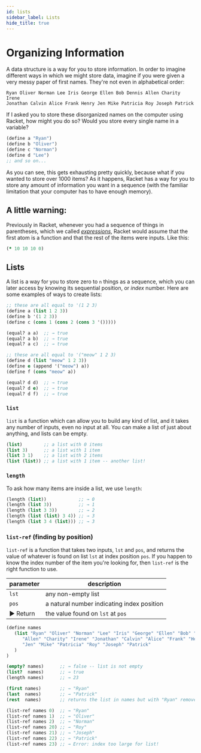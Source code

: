 ```yaml
---
id: lists
sidebar_label: Lists
hide_title: true
---
```


# Organizing Information

A data structure is a way for you to store information. In order to imagine
different ways in which we might store data, imagine if you were given a very
messy paper of first names. They're not even in alphabetical order:

```
Ryan Oliver Norman Lee Iris George Ellen Bob Dennis Allen Charity Irene
Jonathan Calvin Alice Frank Henry Jen Mike Patricia Roy Joseph Patrick
```

If I asked you to store these disorganized names on the computer using Racket,
how might you do so? Would you store every single name in a variable?

``` clojure
(define a "Ryan")
(define b "Oliver")
(define c "Norman")
(define d "Lee")
;; and so on...
```

As you can see, this gets exhausting pretty quickly, because what if you wanted
to store over 1000 items? As it happens, Racket has a way for you to store any
amount of information you want in a sequence (with the familiar limitation that
your computer has to have enough memory).

## A little warning:

Previously in Racket, whenever you had a sequence of things in parentheses,
which we called [*expressions*](expression.md), Racket would assume that the 
first atom is a function and that the rest of the items were inputs. Like this:

``` clojure
(* 10 10 10 0)
```

## Lists

A list is a way for you to store zero to `n` things as a sequence, which you can
later access by knowing its sequential position, or _index_ number. Here are
some examples of ways to create lists:

``` clojure
;; these are all equal to '(1 2 3)
(define a (list 1 2 3))
(define b '(1 2 3))
(define c (cons 1 (cons 2 (cons 3 '()))))

(equal? a a)  ;; → true
(equal? a b)  ;; → true
(equal? a c)  ;; → true

;; these are all equal to '("meow" 1 2 3)
(define d (list "meow" 1 2 3))
(define e (append '("meow") a))
(define f (cons "meow" a))

(equal? d d)  ;; → true
(equal? d e)  ;; → true
(equal? d f)  ;; → true
```

### `list`

`list` is a function which can allow you to build any kind of list, and it takes
any number of inputs, even no input at all. You can make a list of just about
anything, and lists can be empty.

``` clojure
(list)        ;; a list with 0 items
(list 3)      ;; a list with 1 item
(list 3 1)    ;; a list with 2 items
(list (list)) ;; a list with 1 item -- another list!
```

### `length`

To ask how many items are inside a list, we use `length`:

``` clojure
(length (list))            ;; → 0
(length (list 3))          ;; → 1
(length (list 3 3))        ;; → 2
(length (list (list) 3 4)) ;; → 3
(length (list 3 4 (list))) ;; → 3
```

### `list-ref` (finding by position)

`list-ref` is a function that takes two inputs, `lst` and `pos`, and returns the
value of whatever is found on list `lst` at index position `pos`. If you happen
to know the index number of the item you're looking for, then `list-ref` is the
right function to use.

| parameter | description
| --------- | -----------
| `lst`     | any non-empty list
| `pos`     | a natural number indicating index position
| ► Return  | the value found on `lst` at `pos`

``` clojure
(define names 
   (list "Ryan" "Oliver" "Norman" "Lee" "Iris" "George" "Ellen" "Bob" "Dennis" 
      "Allen" "Charity" "Irene" "Jonathan" "Calvin" "Alice" "Frank" "Henry" 
      "Jen" "Mike" "Patricia" "Roy" "Joseph" "Patrick"
   )
)

(empty? names)      ;; → false -- list is not empty
(list?  names)      ;; → true
(length names)      ;; → 23

(first names)       ;; → "Ryan"
(last  names)       ;; → "Patrick"
(rest  names)       ;; returns the list in names but with "Ryan" removed.

(list-ref names 0)  ;; → "Ryan"
(list-ref names 1)  ;; → "Oliver"
(list-ref names 2)  ;; → "Norman"
(list-ref names 20) ;; → "Roy"
(list-ref names 21) ;; → "Joseph"
(list-ref names 22) ;; → "Patrick"
(list-ref names 23) ;; → Error: index too large for list!
```

